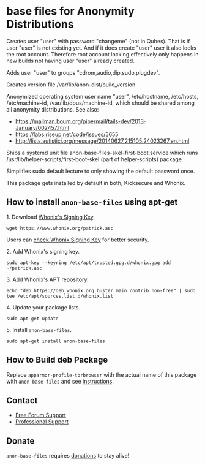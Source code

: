 # base files for Anonymity Distributions #

Creates user "user" with password "changeme" (not in Qubes).
That is if user "user" is not existing yet.
And if it does create "user" user it also locks the root account.
Therefore root account locking effectively only happens in new
builds not having user "user" already created.

Adds user "user" to groups "cdrom,audio,dip,sudo,plugdev".

Creates version file /var/lib/anon-dist/build_version.

Anonymized operating system user name "user", /etc/hostname, /etc/hosts,
/etc/machine-id, /var/lib/dbus/machine-id, which should be shared among all
anonymity distributions. See also:

* https://mailman.boum.org/pipermail/tails-dev/2013-January/002457.html
* https://labs.riseup.net/code/issues/5655
* http://lists.autistici.org/message/20140627.215105.24023267.en.html

Ships a systemd unit file anon-base-files-skel-first-boot.service
which runs /usr/lib/helper-scripts/first-boot-skel (part of helper-scripts)
package.

Simplifies sudo default lecture to only showing the default password once.

This package gets installed by default in both, Kicksecure and Whonix.
## How to install `anon-base-files` using apt-get ##

1\. Download [Whonix's Signing Key]().

```
wget https://www.whonix.org/patrick.asc
```

Users can [check Whonix Signing Key](https://www.whonix.org/wiki/Whonix_Signing_Key) for better security.

2\. Add Whonix's signing key.

```
sudo apt-key --keyring /etc/apt/trusted.gpg.d/whonix.gpg add ~/patrick.asc
```

3\. Add Whonix's APT repository.

```
echo "deb https://deb.whonix.org buster main contrib non-free" | sudo tee /etc/apt/sources.list.d/whonix.list
```

4\. Update your package lists.

```
sudo apt-get update
```

5\. Install `anon-base-files`.

```
sudo apt-get install anon-base-files
```

## How to Build deb Package ##

Replace `apparmor-profile-torbrowser` with the actual name of this package with `anon-base-files` and see [instructions](https://www.whonix.org/wiki/Dev/Build_Documentation/apparmor-profile-torbrowser).

## Contact ##

* [Free Forum Support](https://forums.whonix.org)
* [Professional Support](https://www.whonix.org/wiki/Professional_Support)

## Donate ##

`anon-base-files` requires [donations](https://www.whonix.org/wiki/Donate) to stay alive!
